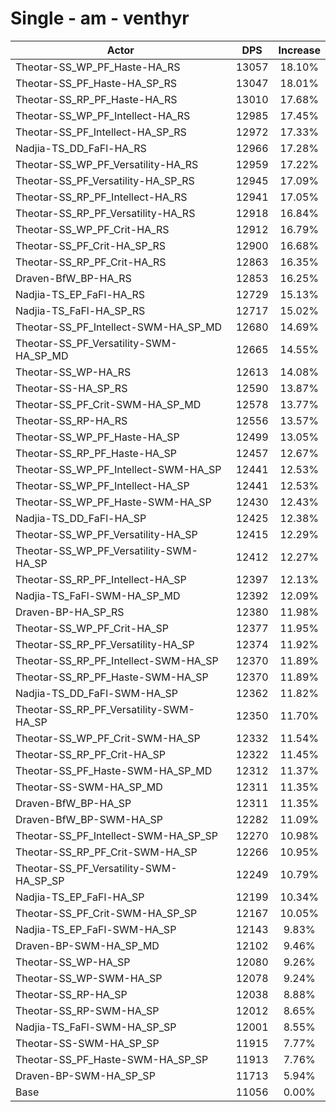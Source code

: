 # Single - am - venthyr
| Actor | DPS | Increase |
|---|:---:|:---:|
|Theotar-SS_WP_PF_Haste-HA_RS|13057|18.10%|
|Theotar-SS_PF_Haste-HA_SP_RS|13047|18.01%|
|Theotar-SS_RP_PF_Haste-HA_RS|13010|17.68%|
|Theotar-SS_WP_PF_Intellect-HA_RS|12985|17.45%|
|Theotar-SS_PF_Intellect-HA_SP_RS|12972|17.33%|
|Nadjia-TS_DD_FaFl-HA_RS|12966|17.28%|
|Theotar-SS_WP_PF_Versatility-HA_RS|12959|17.22%|
|Theotar-SS_PF_Versatility-HA_SP_RS|12945|17.09%|
|Theotar-SS_RP_PF_Intellect-HA_RS|12941|17.05%|
|Theotar-SS_RP_PF_Versatility-HA_RS|12918|16.84%|
|Theotar-SS_WP_PF_Crit-HA_RS|12912|16.79%|
|Theotar-SS_PF_Crit-HA_SP_RS|12900|16.68%|
|Theotar-SS_RP_PF_Crit-HA_RS|12863|16.35%|
|Draven-BfW_BP-HA_RS|12853|16.25%|
|Nadjia-TS_EP_FaFl-HA_RS|12729|15.13%|
|Nadjia-TS_FaFl-HA_SP_RS|12717|15.02%|
|Theotar-SS_PF_Intellect-SWM-HA_SP_MD|12680|14.69%|
|Theotar-SS_PF_Versatility-SWM-HA_SP_MD|12665|14.55%|
|Theotar-SS_WP-HA_RS|12613|14.08%|
|Theotar-SS-HA_SP_RS|12590|13.87%|
|Theotar-SS_PF_Crit-SWM-HA_SP_MD|12578|13.77%|
|Theotar-SS_RP-HA_RS|12556|13.57%|
|Theotar-SS_WP_PF_Haste-HA_SP|12499|13.05%|
|Theotar-SS_RP_PF_Haste-HA_SP|12457|12.67%|
|Theotar-SS_WP_PF_Intellect-SWM-HA_SP|12441|12.53%|
|Theotar-SS_WP_PF_Intellect-HA_SP|12441|12.53%|
|Theotar-SS_WP_PF_Haste-SWM-HA_SP|12430|12.43%|
|Nadjia-TS_DD_FaFl-HA_SP|12425|12.38%|
|Theotar-SS_WP_PF_Versatility-HA_SP|12415|12.29%|
|Theotar-SS_WP_PF_Versatility-SWM-HA_SP|12412|12.27%|
|Theotar-SS_RP_PF_Intellect-HA_SP|12397|12.13%|
|Nadjia-TS_FaFl-SWM-HA_SP_MD|12392|12.09%|
|Draven-BP-HA_SP_RS|12380|11.98%|
|Theotar-SS_WP_PF_Crit-HA_SP|12377|11.95%|
|Theotar-SS_RP_PF_Versatility-HA_SP|12374|11.92%|
|Theotar-SS_RP_PF_Intellect-SWM-HA_SP|12370|11.89%|
|Theotar-SS_RP_PF_Haste-SWM-HA_SP|12370|11.89%|
|Nadjia-TS_DD_FaFl-SWM-HA_SP|12362|11.82%|
|Theotar-SS_RP_PF_Versatility-SWM-HA_SP|12350|11.70%|
|Theotar-SS_WP_PF_Crit-SWM-HA_SP|12332|11.54%|
|Theotar-SS_RP_PF_Crit-HA_SP|12322|11.45%|
|Theotar-SS_PF_Haste-SWM-HA_SP_MD|12312|11.37%|
|Theotar-SS-SWM-HA_SP_MD|12311|11.35%|
|Draven-BfW_BP-HA_SP|12311|11.35%|
|Draven-BfW_BP-SWM-HA_SP|12282|11.09%|
|Theotar-SS_PF_Intellect-SWM-HA_SP_SP|12270|10.98%|
|Theotar-SS_RP_PF_Crit-SWM-HA_SP|12266|10.95%|
|Theotar-SS_PF_Versatility-SWM-HA_SP_SP|12249|10.79%|
|Nadjia-TS_EP_FaFl-HA_SP|12199|10.34%|
|Theotar-SS_PF_Crit-SWM-HA_SP_SP|12167|10.05%|
|Nadjia-TS_EP_FaFl-SWM-HA_SP|12143|9.83%|
|Draven-BP-SWM-HA_SP_MD|12102|9.46%|
|Theotar-SS_WP-HA_SP|12080|9.26%|
|Theotar-SS_WP-SWM-HA_SP|12078|9.24%|
|Theotar-SS_RP-HA_SP|12038|8.88%|
|Theotar-SS_RP-SWM-HA_SP|12012|8.65%|
|Nadjia-TS_FaFl-SWM-HA_SP_SP|12001|8.55%|
|Theotar-SS-SWM-HA_SP_SP|11915|7.77%|
|Theotar-SS_PF_Haste-SWM-HA_SP_SP|11913|7.76%|
|Draven-BP-SWM-HA_SP_SP|11713|5.94%|
|Base|11056|0.00%|

